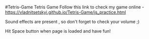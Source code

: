 #Tetris-Game
Tetris Game Follow this link to check my game online - https://vladnitsetskyi.github.io/Tetris-Game/js_practice.html

Sound effects are present , so don't forget to check your volume ;)

Hit Space button when page is loaded and have fun!
